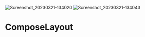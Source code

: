 ![Screenshot_20230321-134020](https://user-images.githubusercontent.com/107041831/226585797-7d8901d6-573c-4a40-a9fb-3ab41a662701.png)
![Screenshot_20230321-134043](https://user-images.githubusercontent.com/107041831/226585831-4d25ea37-c143-4559-b6d5-5b55c178fb01.png)
# ComposeLayout
